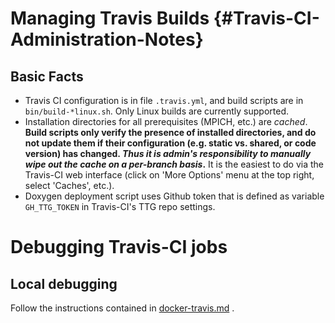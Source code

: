 # Managing Travis Builds {#Travis-CI-Administration-Notes}

## Basic Facts
* Travis CI configuration is in file `.travis.yml`, and build scripts are in `bin/build-*linux.sh`. Only Linux builds are currently supported.
* Installation directories for all prerequisites (MPICH, etc.) are _cached_. **Build scripts only verify the presence of installed directories, and do not update them if their configuration (e.g. static vs. shared, or code version) has changed. _Thus it is admin's responsibility to manually wipe out the cache on a per-branch basis_.** It is the easiest to do via the Travis-CI web interface (click on 'More Options' menu at the top right, select 'Caches', etc.).
* Doxygen deployment script uses Github token that is defined as variable `GH_TTG_TOKEN` in Travis-CI's TTG repo settings.

# Debugging Travis-CI jobs

## Local debugging

Follow the instructions contained in [docker-travis.md](https://github.com/TESSEorg/ttg/blob/master/bin/docker-travis.md) .
